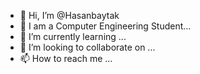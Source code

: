 - 👋 Hi, I’m @Hasanbaytak
- 👀 I am a Computer Engineering Student... 
- 🌱 I’m currently learning ...
- 💞️ I’m looking to collaborate on ...
- 📫 How to reach me ...

<!---
Hasanbaytak/Hasanbaytak is a ✨ special ✨ repository because its `README.md` (this file) appears on your GitHub profile.
You can click the Preview link to take a look at your changes.
--->
